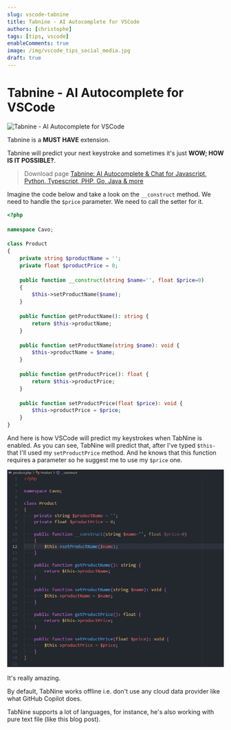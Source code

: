 ```yaml
---
slug: vscode-tabnine
title: Tabnine - AI Autocomplete for VSCode
authors: [christophe]
tags: [tips, vscode]
enableComments: true
image: /img/vscode_tips_social_media.jpg
draft: true
---
```

# Tabnine - AI Autocomplete for VSCode

![Tabnine - AI Autocomplete for VSCode](/img/vscode_tips_header.jpg)

Tabnine is a **MUST HAVE** extension.

Tabnine will predict your next keystroke and sometimes it's just **WOW; HOW IS IT POSSIBLE?**.

<!-- truncate -->

> Download page [Tabnine: AI Autocomplete & Chat for Javascript, Python, Typescript, PHP, Go, Java & more](https://marketplace.visualstudio.com/items?itemName=TabNine.tabnine-vscode)

Imagine the code below and take a look on the `__construct` method. We need to handle the `$price` parameter. We need to call the setter for it.

```php
<?php

namespace Cavo;

class Product 
{
    private string $productName = '';
    private float $productPrice = 0;

    public function __construct(string $name='', float $price=0)
    {
        $this->setProductName($name);
    }

    public function getProductName(): string {
        return $this->productName;
    }

    public function setProductName(string $name): void {
        $this->productName = $name;
    }

    public function getProductPrice(): float {
        return $this->productPrice;
    }

    public function setProductPrice(float $price): void {
        $this->productPrice = $price;
    }
}
```

And here is how VSCode will predict my keystrokes when TabNine is enabled. As you can see, TabNine will predict that, after I've typed `$this-` that I'll used my `setProductPrice` method. And he knows that this function requires a parameter so he suggest me to use my `$price` one.

![TabNine is so wow!](./images/tabnine.gif)

It's really amazing.

By default, TabNine works offline i.e. don't use any cloud data provider like what GitHub Copilot does.

TabNine supports a lot of languages, for instance, he's also working with pure text file (like this blog post).
